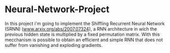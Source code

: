 # Neural-Network-Project
In this project i'm going to implement the Shiffling Recurrent Neural Network (SRNN) (www.arxiv.org/abs/2007.07324), a RNN architecture in wich the previous hidden state is multiplied by a fixed permutation matrix.
With this mecchanism is possible to obtain an efficient and simple RNN that does not suffer from vanishing and exploding gradients.
